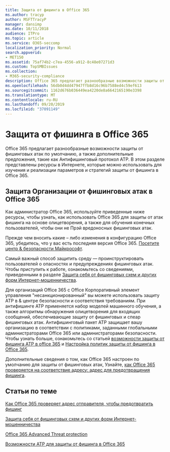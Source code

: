 ```yaml
---
title: Защита от фишинга в Office 365
ms.author: tracyp
author: MSFTTracyP
manager: dansimp
ms.date: 10/11/2018
audience: ITPro
ms.topic: article
ms.service: O365-seccomp
localization_priority: Normal
search.appverid:
- MET150
ms.assetid: 75af74b2-c7ea-4556-a912-8c48e07271d3
ms.custom: TopSMBIssues
ms.collection:
- M365-security-compliance
description: Office 365 предлагает разнообразные возможности защиты от фишинговых атак по умолчанию, а также дополнительные предложения, такие как Антифишинговый протокол ATP. В этом разделе представлены ресурсы в Интернете, которые можно использовать для изучения и реализации параметров и стратегий защиты от фишинга в Office 365.
ms.openlocfilehash: 56db0d4dd47947ffb8d16c96b7588ed4c59ef613
ms.sourcegitcommit: 1162d676b036449ea4220de8a6642165190e3398
ms.translationtype: MT
ms.contentlocale: ru-RU
ms.lasthandoff: 09/20/2019
ms.locfileid: "37091149"
---
```

# <a name="anti-phishing-protection-in-office-365"></a>Защита от фишинга в Office 365

Office 365 предлагает разнообразные возможности защиты от фишинговых атак по умолчанию, а также дополнительные предложения, такие как Антифишинговый протокол ATP. В этом разделе представлены ресурсы в Интернете, которые можно использовать для изучения и реализации параметров и стратегий защиты от фишинга в Office 365.
  
## <a name="protect-your-organization-against-phishing-attacks-in-office-365"></a>Защита Организации от фишинговых атак в Office 365

Как администратор Office 365, используйте приведенные ниже ресурсы, чтобы узнать, как использовать Office 365 для защиты от атак фишинга на основе олицетворения, а также для обучения конечных пользователей, чтобы они не Прэй вредоносных фишинговых атак.
  
Прежде чем вносить какие – либо изменения в конфигурацию Office 365, убедитесь, что у вас есть последняя версия Office 365. [Посетите центр &amp; безопасности Майкрософт](https://www.microsoft.com/security/default.aspx).
  
Самый важный способ защитить среду — проинструктировать пользователей о опасностях и предупреждениях фишинговых атак. Чтобы приступить к работе, ознакомьтесь со сведениями, приведенными в разделе [Защита себя от фишинговых схем и других форм Интернет-мошенничества](https://support.office.com/article/f84750b4-2f2c-46c3-89f6-e65f7f8c3546).
  
Для организаций Office 365 с Office Корпоративный элемент управления "несанкционированный" вы можете использовать защиту ATP в &amp; центре безопасности и соответствия требованиям. При антифишинге ATP применяется набор моделей машинного обучения, а также алгоритмы обнаружения олицетворения для входящих сообщений, обеспечивающие защиту от фишинговых и спеар фишинговых атак. Антифишинговый пакет ATP защищает вашу организацию в соответствии с политиками, заданными глобальными администраторами Office 365 или администраторами безопасности. Чтобы узнать больше, ознакомьтесь со статьей [возможности защиты от фишинга ATP в office 365](atp-anti-phishing.md) и [Настройка политик защиты от фишинга в Office 365](set-up-anti-phishing-policies.md).
  
Дополнительные сведения о том, как Office 365 настроен по умолчанию для защиты от фишинговых атак, Узнайте, [как Office 365 проверяется на соответствие адресу: адрес для предотвращения фишинга](how-office-365-validates-the-from-address.md).
  
## <a name="related-topics"></a>Статьи по теме

[Как Office 365 проверяет адрес отправителя, чтобы предотвратить фишинг](how-office-365-validates-the-from-address.md)
  
[Защита себя от фишинговых схем и других форм Интернет-мошенничества](https://support.office.com/article/f84750b4-2f2c-46c3-89f6-e65f7f8c3546)
  
[Office 365 Advanced Threat protection](office-365-atp.md)
  
[Возможности ATP для защиты от фишинга в Office 365](atp-anti-phishing.md)
  

